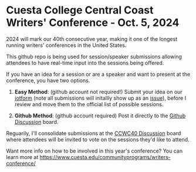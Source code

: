 # Cuesta College Central Coast Writers' Conference - Oct. 5, 2024

2024 will mark our 40th consecutive year, making it one of the longest running writers' conferences in the United States.

This github repo is being used for session/speaker submissions allowing attendees to have real-time input into the sessions being offered.

If you have an idea for a session or are a speaker and want to present at the conference, you have two options.

1. **Easy Method**: (github account not required!) Submit your idea on our [jotform](https://form.jotform.com/240856275763062) (note all submissions will initallly show up as an [issue](https://github.com/selfpublish/ccwc/issues)), before I review and move them to the official list of possible sessions.
   
2. **Github Method**: (github account required) Post it directly to the [Github Discussion](https://github.com/selfpublish/ccwc/discussions/categories/suggestions-for-topics-speakers) board.

Reguarily, I'll consolidate submissions at the [CCWC40 Discussion](https://github.com/selfpublish/ccwc/discussions/categories/ccwc40) board where attendees will be invited to vote on the sessions they'd like to attend.

Want more info on how to be involved in this year's conference? You can learn more at https://www.cuesta.edu/communityprograms/writers-conference/
